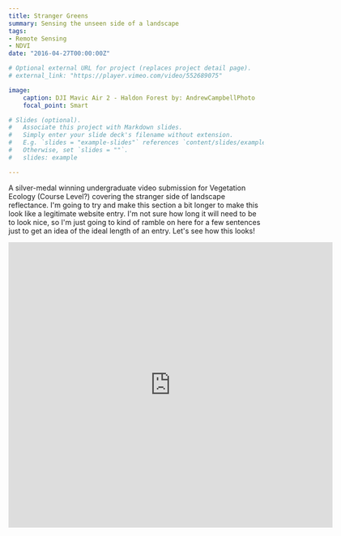 ```yaml
---
title: Stranger Greens
summary: Sensing the unseen side of a landscape
tags:
- Remote Sensing
- NDVI
date: "2016-04-27T00:00:00Z"

# Optional external URL for project (replaces project detail page).
# external_link: "https://player.vimeo.com/video/552689075"

image:
    caption: DJI Mavic Air 2 - Haldon Forest by: AndrewCampbellPhoto
    focal_point: Smart

# Slides (optional).
#   Associate this project with Markdown slides.
#   Simply enter your slide deck's filename without extension.
#   E.g. `slides = "example-slides"` references `content/slides/example-slides.md`.
#   Otherwise, set `slides = ""`.
#   slides: example

---
```


A silver-medal winning undergraduate video submission for Vegetation Ecology (Course Level?) covering the stranger side of landscape reflectance. I'm going to try and make this section a bit longer to make this look like a legitimate website entry. I'm not sure how long it will need to be to look nice, so I'm just going to kind of ramble on here for a few sentences just to get an idea of the ideal length of an entry. Let's see how this looks!

<iframe src="https://player.vimeo.com/video/552689075" width="640" height="564" frameborder="0" allow="autoplay; fullscreen" allowfullscreen></iframe>

